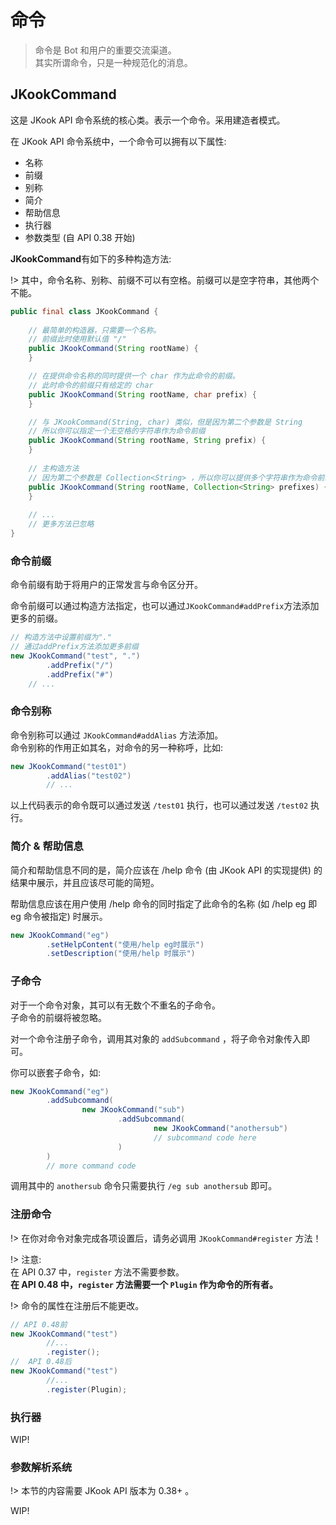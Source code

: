 # 命令

> 命令是 Bot 和用户的重要交流渠道。  
> 其实所谓命令，只是一种规范化的消息。

## JKookCommand

这是 JKook API 命令系统的核心类。表示一个命令。采用建造者模式。

在 JKook API 命令系统中，一个命令可以拥有以下属性:  
- 名称
- 前缀
- 别称
- 简介
- 帮助信息
- 执行器
- 参数类型 (自 API 0.38 开始)

**JKookCommand**有如下的多种构造方法:  

!> 其中，命令名称、别称、前缀不可以有空格。前缀可以是空字符串，其他两个不能。

```java
public final class JKookCommand {
    
    // 最简单的构造器，只需要一个名称。
    // 前缀此时使用默认值 "/"
    public JKookCommand(String rootName) {
    }

    // 在提供命令名称的同时提供一个 char 作为此命令的前缀。
    // 此时命令的前缀只有给定的 char
    public JKookCommand(String rootName, char prefix) {
    }

    // 与 JKookCommand(String, char) 类似，但是因为第二个参数是 String
    // 所以你可以指定一个无空格的字符串作为命令前缀
    public JKookCommand(String rootName, String prefix) {
    }
    
    // 主构造方法
    // 因为第二个参数是 Collection<String> ，所以你可以提供多个字符串作为命令前缀
    public JKookCommand(String rootName, Collection<String> prefixes) {
    }
    
    // ...
    // 更多方法已忽略
}
```

### 命令前缀

命令前缀有助于将用户的正常发言与命令区分开。  

命令前缀可以通过构造方法指定，也可以通过`JKookCommand#addPrefix`方法添加更多的前缀。

```java
// 构造方法中设置前缀为"."
// 通过addPrefix方法添加更多前缀
new JKookCommand("test", ".")
        .addPrefix("/")
        .addPrefix("#")
    // ...
```

### 命令别称

命令别称可以通过 `JKookCommand#addAlias` 方法添加。  
命令别称的作用正如其名，对命令的另一种称呼，比如:  

```java
new JKookCommand("test01")
        .addAlias("test02")
        // ...
```

以上代码表示的命令既可以通过发送 `/test01` 执行，也可以通过发送 `/test02` 执行。

### 简介 & 帮助信息

简介和帮助信息不同的是，简介应该在 /help 命令 (由 JKook API 的实现提供) 的结果中展示，并且应该尽可能的简短。

帮助信息应该在用户使用 /help 命令的同时指定了此命令的名称 (如 /help eg 即 eg 命令被指定) 时展示。

```java
new JKookCommand("eg")
        .setHelpContent("使用/help eg时展示")
        .setDescription("使用/help 时展示")
```

### 子命令

对于一个命令对象，其可以有无数个不重名的子命令。  
子命令的前缀将被忽略。

对一个命令注册子命令，调用其对象的 `addSubcommand` ，将子命令对象传入即可。

你可以嵌套子命令，如:

```java
new JKookCommand("eg")
        .addSubcommand(
                new JKookCommand("sub")
                        .addSubcommand(
                                new JKookCommand("anothersub")
                                // subcommand code here
                        )
        )
        // more command code
```

调用其中的 `anothersub` 命令只需要执行 `/eg sub anothersub` 即可。

### 注册命令

!> 在你对命令对象完成各项设置后，请务必调用 `JKookCommand#register` 方法！

!> 注意:   
在 API 0.37 中，`register` 方法不需要参数。  
**在 API 0.48 中，`register` 方法需要一个 `Plugin` 作为命令的所有者。**  

!> 命令的属性在注册后不能更改。

```java
// API 0.48前
new JKookCommand("test")
        //...
        .register();
//  API 0.48后      
new JKookCommand("test")
        //...
        .register(Plugin);
```

### 执行器

WIP!

### 参数解析系统

!> 本节的内容需要 JKook API 版本为 0.38+ 。

WIP!
